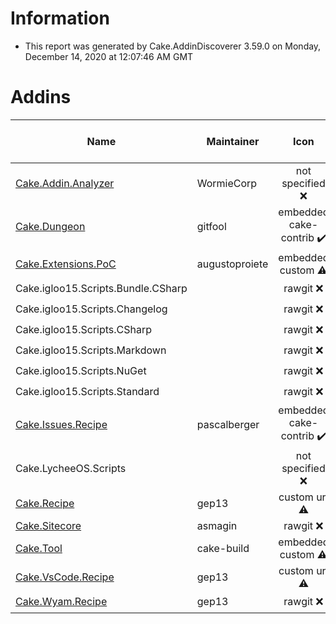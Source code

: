 # Information

- This report was generated by Cake.AddinDiscoverer 3.59.0 on Monday, December 14, 2020 at 12:07:46 AM GMT

# Addins

| Name | Maintainer | Icon | Transferred to cake-contrib | License | Repository |
| --- | --- | :---: | :---: | :---: | :---: |
| [Cake.Addin.Analyzer](https://wormiecorp.github.io/Cake.Addin.Analyzer/) | WormieCorp | not specified :x: |  :x: | MIT :heavy_check_mark: | true :heavy_check_mark: |
| [Cake.Dungeon](https://github.com/gitfool/Cake.Dungeon) | gitfool | embedded cake-contrib :heavy_check_mark: |  :x: | MIT :heavy_check_mark: | .git missing :warning: |
| [Cake.Extensions.PoC](https://github.com/augustoproiete/cake-extensions) | augustoproiete | embedded custom :warning: |  :x: | MIT :heavy_check_mark: | .git missing :warning: |
| Cake.igloo15.Scripts.Bundle.CSharp |  | rawgit :x: |  :x: | MIT :heavy_check_mark: | false :x: |
| Cake.igloo15.Scripts.Changelog |  | rawgit :x: |  :x: | MIT :heavy_check_mark: | false :x: |
| Cake.igloo15.Scripts.CSharp |  | rawgit :x: |  :x: | MIT :heavy_check_mark: | false :x: |
| Cake.igloo15.Scripts.Markdown |  | rawgit :x: |  :x: | MIT :heavy_check_mark: | false :x: |
| Cake.igloo15.Scripts.NuGet |  | rawgit :x: |  :x: | MIT :heavy_check_mark: | false :x: |
| Cake.igloo15.Scripts.Standard |  | rawgit :x: |  :x: | MIT :heavy_check_mark: | false :x: |
| [Cake.Issues.Recipe](https://github.com/cake-contrib/Cake.Issues.Recipe) | pascalberger | embedded cake-contrib :heavy_check_mark: |  :heavy_check_mark: | MIT :heavy_check_mark: | true :heavy_check_mark: |
| Cake.LycheeOS.Scripts |  | not specified :x: |  :x: |  :x: | false :x: |
| [Cake.Recipe](https://github.com/cake-contrib/Cake.Recipe) | gep13 | custom url :warning: |  :heavy_check_mark: | MIT :heavy_check_mark: | true :heavy_check_mark: |
| [Cake.Sitecore](https://github.com/asmagin/Cake.Sitecore) | asmagin | rawgit :x: |  :x: |  :x: | false :x: |
| [Cake.Tool](https://cakebuild.net/) | cake-build | embedded custom :warning: |  :x: | MIT :heavy_check_mark: | .git missing :warning: |
| [Cake.VsCode.Recipe](https://github.com/cake-contrib/Cake.VsCode.Recipe) | gep13 | custom url :warning: |  :heavy_check_mark: | MIT :heavy_check_mark: | true :heavy_check_mark: |
| [Cake.Wyam.Recipe](https://github.com/cake-contrib/Cake.Wyam.Recipe) | gep13 | rawgit :x: |  :heavy_check_mark: | MIT :heavy_check_mark: | true :heavy_check_mark: |
